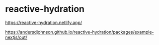 # reactive-hydration

https://reactive-hydration.netlify.app/

https://andersdjohnson.github.io/reactive-hydration/packages/example-nextjs/out/

